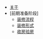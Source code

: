 - [关于](README)
- [前期准备阶段]
    - [装修流程](前期准备阶段/装修流程.md)
    - [装修形式](前期准备阶段/装修形式.md)
    - [收房验房](前期准备阶段/收房验房.md)